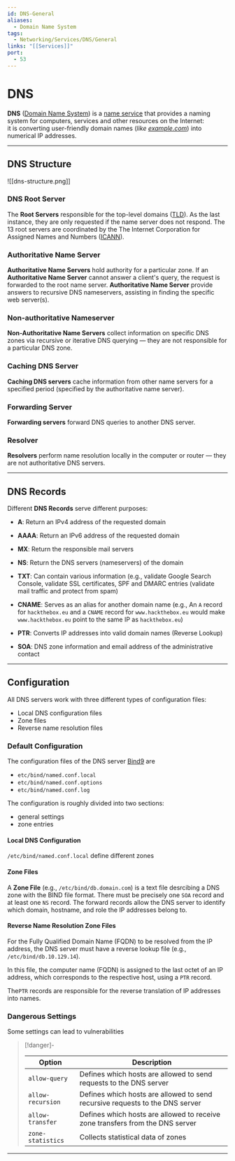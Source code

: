 ```yaml
---
id: DNS-General
aliases:
  - Domain Name System
tags:
  - Networking/Services/DNS/General
links: "[[Services]]"
port:
  - 53
---
```


<!-- DNS {{{-->
# DNS

**DNS** ([Domain Name System](https://en.wikipedia.org/wiki/Domain_Name_System))
is a [name service](https://en.wikipedia.org/wiki/Directory_service)
that provides a naming system for computers, services and other resources
on the Internet:<br>
it is converting user-friendly domain names
(*like [example.com](http://exmaple.com)*)
into numerical IP addresses.

___

<!-- }}} -->

<!-- DNS Structure {{{-->
## DNS Structure

![[dns-structure.png]]

<!-- DNS Root Server {{{-->
### DNS Root Server

The **Root Servers** responsible for the top-level domains
([TLD](https://en.wikipedia.org/wiki/Top-level_domain)).
As the last instance, they are only requested if the name server
does not respond. The 13 root servers are coordinated by the
The Internet Corporation for Assigned Names and Numbers
([ICANN](https://www.icann.org/)).

<!-- }}} -->

<!-- Authoritative Name Server {{{-->
### Authoritative Name Server

**Authoritative Name Servers** hold authority for a particular zone.
If an **Authoritative Name Server** cannot answer a client's query,
the request is forwarded to the root name server.
**Authoritative Name Server** provide answers to recursive DNS nameservers,
assisting in finding the specific web server(s).

<!-- }}} -->

<!-- Non-authoritative Nameserver {{{-->
### Non-authoritative Nameserver

**Non-Authoritative Name Servers** collect information on specific DNS zones
via recursive or iterative DNS querying — they are not responsible
for a particular DNS zone.

<!-- }}} -->

<!-- Caching DNS Server {{{-->
### Caching DNS Server

**Caching DNS servers** cache information from other name servers
for a specified period (specified by the authoritative name server).

<!-- }}} -->

<!-- Forwarding Server {{{-->
### Forwarding Server

**Forwarding servers** forward DNS queries to another DNS server.

<!-- }}} -->

<!-- Resolver {{{-->
### Resolver

**Resolvers** perform name resolution locally in the computer or router
— they are not authoritative DNS servers.

<!-- }}} -->

___

<!-- }}} -->

<!-- DNS Records {{{-->
## DNS Records

Different **DNS Records** serve different purposes:

- **A**: Return an IPv4 address of the requested domain

- **AAAA**: Return an IPv6 address of the requested domain

- **MX**: Return the responsible mail servers

- **NS**: Return the DNS servers (nameservers) of the domain

- **TXT**: Can contain various information (e.g., validate Google Search
    Console, validate SSL certificates, SPF and DMARC entries (validate mail
    traffic and protect from spam)

- **CNAME**: Serves as an alias for another domain name
    (e.g., An `A` record for `hackthebox.eu` and a `CNAME` record for
    `www.hackthebox.eu` would make `www.hackthebox.eu` point to the same IP as
    `hackthebox.eu`)

- **PTR**: Converts IP addresses into valid domain names (Reverse Lookup)

- **SOA**: DNS zone information and email address of the administrative contact

___

<!-- }}} -->

<!-- Configuration {{{-->
## Configuration

All DNS servers work with three different types of configuration files:

- Local DNS configuration files
- Zone files
- Reverse name resolution files

<!-- Default Configuration {{{-->
### Default Configuration

The configuration files of the DNS server [Bind9](https://www.isc.org/bind/)
are

- `etc/bind/named.conf.local`
- `etc/bind/named.conf.options`
- `etc/bind/named.conf.log`

The configuration is roughly divided into two sections:

- general settings
- zone entries

<!-- Local DNS Configuration {{{-->
#### Local DNS Configuration

`/etc/bind/named.conf.local` define different zones

<!-- }}} -->

<!-- Zone Files {{{-->
#### Zone Files

A **Zone File** (e.g., `/etc/bind/db.domain.com`) is a text file desrcibing a
DNS zone with the BIND file format. There must be precisely one `SOA` record and
at least one `NS` record. The forward records allow the DNS server to identify
which domain, hostname, and role the IP addresses belong to.

<!-- }}} -->

<!-- Reverse Name Resolution Zone Files {{{-->
#### Reverse Name Resolution Zone Files

For the Fully Qualified Domain Name (FQDN) to be resolved from the IP address,
the DNS server must have a reverse lookup file (e.g., `/etc/bind/db.10.129.14`).

In this file, the computer name (FQDN) is assigned to the last octet of an IP
address, which corresponds to the respective host, using a `PTR` record.

The`PTR` records are responsible for the reverse translation of IP addresses
into names.

<!-- }}} -->

<!-- }}} -->

<!-- Dangerous Settings {{{-->
### Dangerous Settings

Some settings can lead to vulnerabilities

<!-- Danger {{{-->
> [!danger]-
>
> | Option            | Description                                                                   |
> | ----------------- | ----------------------------------------------------------------------------- |
> | `allow-query`     | Defines which hosts are allowed to send requests to the DNS server            |
> | `allow-recursion` | Defines which hosts are allowed to send recursive requests to the DNS server  |
> | `allow-transfer`  | Defines which hosts are allowed to receive zone transfers from the DNS server |
> | `zone-statistics` | Collects statistical data of zones                                            |
<!-- }}} -->

<!-- }}} -->

___

<!-- }}} -->
